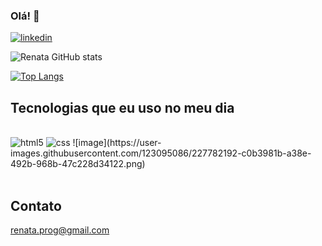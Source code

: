 ### Olá! 👋
[![linkedin](https://img.shields.io/badge/LinkedIn-0077B5?style=for-the-badge&logo=linkedin&logoColor=white)](https://www.linkedin.com/in/renata-santos-58a791156/)


![Renata GitHub stats](https://github-readme-stats.vercel.app/api?username=Re-Santos&show_icons=true&theme=radical)

[![Top Langs](https://github-readme-stats.vercel.app/api/top-langs/?username=Re-Santos&layout=compact)](https://github.com/renata/github-readme-stats)

## Tecnologias que eu uso no meu dia

<div style="display: inline_block"><br/>
   <img aling="center" alt="html5"  src="https://img.shields.io/badge/HTML5-E34F26?style=for-the-badge&logo=html5&logoColor=white"/>
    <img aling="center" alt="css"  src="https://img.shields.io/badge/CSS3-1572B6?style=for-the-badge&logo=css3&logoColor=white"/>
   ![image](https://user-images.githubusercontent.com/123095086/227782192-c0b3981b-a38e-492b-968b-47c228d34122.png)

</div><br/>

## Contato
renata.prog@gmail.com


